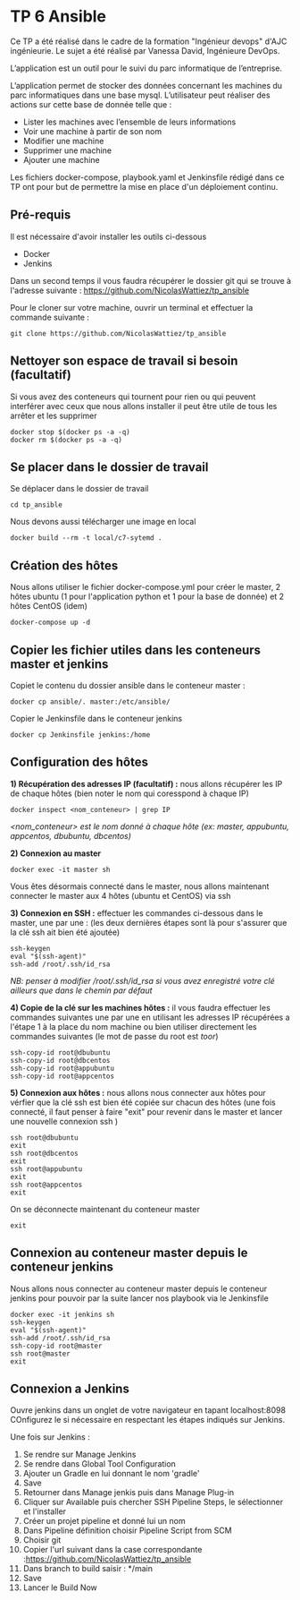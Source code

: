 # TP 6 Ansible

Ce TP a été réalisé dans le cadre de la formation "Ingénieur devops" d'AJC ingénieurie. Le sujet a été réalisé par Vanessa David, Ingénieure DevOps.

L’application est un outil pour le suivi du parc informatique de l’entreprise.

L’application permet de stocker des données concernant les machines du parc informatiques dans une base mysql.
L’utilisateur peut réaliser des actions sur cette base de donnée telle que :
- Lister les machines avec l’ensemble de leurs informations
- Voir une machine à partir de son nom
- Modifier une machine
- Supprimer une machine
- Ajouter une machine

Les fichiers docker-compose, playbook.yaml et Jenkinsfile rédigé dans ce TP ont pour but de permettre la mise en place d'un déploiement continu.

## Pré-requis 

Il est nécessaire d'avoir installer les outils ci-dessous 
- Docker
- Jenkins

Dans un second temps il vous faudra récupérer le dossier git qui se trouve à l'adresse suivante : https://github.com/NicolasWattiez/tp_ansible

Pour le cloner sur votre machine, ouvrir un terminal et effectuer la commande suivante :
```
git clone https://github.com/NicolasWattiez/tp_ansible
```
## Nettoyer son espace de travail si besoin (facultatif) 

Si vous avez des conteneurs qui tournent pour rien ou qui peuvent interférer avec ceux que nous allons installer il peut être utile de tous les arrêter et les supprimer 
``` 
docker stop $(docker ps -a -q)
docker rm $(docker ps -a -q)
```

## Se placer dans le dossier de travail

Se déplacer dans le dossier de travail 
```
cd tp_ansible
```
Nous devons aussi télécharger une image en local 
```
docker build --rm -t local/c7-sytemd .
``` 
## Création des hôtes

Nous allons utiliser le fichier docker-compose.yml pour créer le master, 2 hôtes ubuntu (1 pour l'application python et 1 pour la base de donnée) et 2 hôtes CentOS (idem)

```
docker-compose up -d
```

## Copier les fichier utiles dans les conteneurs master et jenkins

Copiet le contenu du dossier ansible dans le conteneur master : 
```
docker cp ansible/. master:/etc/ansible/
```
Copier le Jenkinsfile dans le conteneur jenkins
```
docker cp Jenkinsfile jenkins:/home
```

## Configuration des hôtes

__1) Récupération des adresses IP (facultatif) :__ nous allons récupérer les IP de chaque hôtes (bien noter le nom qui coresspond à chaque IP) 
```
docker inspect <nom_conteneur> | grep IP 
```
*<nom_conteneur> est le nom donné à chaque hôte (ex: master, appubuntu, appcentos, dbubuntu, dbcentos)*

__2) Connexion au master__

```
docker exec -it master sh
```
Vous êtes désormais connecté dans le master, nous allons maintenant connecter le master aux 4 hôtes (ubuntu et CentOS) via ssh 

__3) Connexion en SSH :__ effectuer les commandes ci-dessous dans le master, une par une : (les deux dernières étapes sont là pour s'assurer que la clé ssh ait bien été ajoutée)

```
ssh-keygen
eval "$(ssh-agent)"
ssh-add /root/.ssh/id_rsa
```
*NB: penser à modifier /root/.ssh/id_rsa si vous avez enregistré votre clé ailleurs que dans le chemin par défaut*

__4) Copie de la clé sur les machines hôtes :__  il vous faudra effectuer les commandes suivantes une par une en utilisant les adresses IP récupérées a l'étape 1 à la place du nom machine ou bien utiliser directement les commandes suivantes (le mot de passe du root est *toor*)

```
ssh-copy-id root@dbubuntu 
ssh-copy-id root@dbcentos 
ssh-copy-id root@appubuntu
ssh-copy-id root@appcentos
```

__5) Connexion aux hôtes :__ nous allons nous connecter aux hôtes pour vérfier que la clé ssh est bien été copiée sur chacun des hôtes (une fois connecté, il faut penser à faire "exit" pour revenir dans le master et lancer une nouvelle connexion ssh )

```
ssh root@dbubuntu
exit
ssh root@dbcentos
exit
ssh root@appubuntu
exit
ssh root@appcentos
exit
```
On se déconnecte maintenant du conteneur master
```
exit
```

## Connexion au conteneur master depuis le conteneur jenkins
Nous allons nous connecter au conteneur master depuis le conteneur jenkins pour pouvoir par la suite lancer nos playbook via le Jenkinsfile

``` 
docker exec -it jenkins sh
ssh-keygen
eval "$(ssh-agent)"
ssh-add /root/.ssh/id_rsa
ssh-copy-id root@master
ssh root@master
exit
```

## Connexion a Jenkins
Ouvre jenkins dans un onglet de votre navigateur en tapant localhost:8098
COnfigurez le si nécessaire en respectant les étapes indiqués sur Jenkins. 

Une fois sur Jenkins :

1) Se rendre sur Manage Jenkins
2) Se rendre dans Global Tool Configuration 
3) Ajouter un Gradle en lui donnant le nom 'gradle'
4) Save
5) Retourner dans Manage jenkis puis dans Manage Plug-in
6) Cliquer sur Available puis chercher SSH Pipeline Steps, le sélectionner et l'installer
7) Créer un projet pipeline et donné lui un nom 
8) Dans Pipeline définition choisir Pipeline Script from SCM
9) Choisir git
10) Copier l'url suivant dans la case correspondante :https://github.com/NicolasWattiez/tp_ansible
11) Dans branch to build saisir : */main
12) Save 
13) Lancer le Build Now


